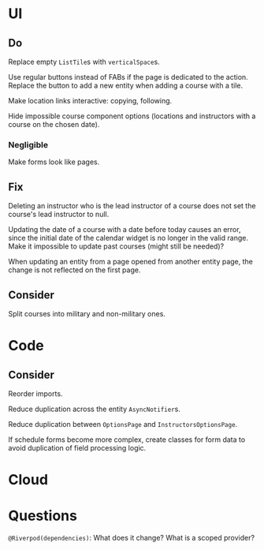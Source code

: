 # UI

## Do

Replace empty `ListTile`s with `verticalSpace`s.

Use regular buttons instead of FABs if the page is dedicated to the action.
Replace the button to add a new entity when adding a course with a tile.

Make location links interactive: copying, following.

Hide impossible course component options (locations and instructors with a 
course on the chosen date).

### Negligible

Make forms look like pages.

## Fix

Deleting an instructor who is the lead instructor of a course does not set the 
course's lead instructor to null.

Updating the date of a course with a date before today causes an error, since 
the initial date of the calendar widget is no longer in the valid range.
Make it impossible to update past courses (might still be needed)?

When updating an entity from a page opened from another entity page, the change 
is not reflected on the first page.

## Consider

Split courses into military and non-military ones.

# Code

## Consider

Reorder imports.

Reduce duplication across the entity `AsyncNotifier`s.

Reduce duplication between `OptionsPage` and `InstructorsOptionsPage`.

If schedule forms become more complex, create classes for form data to avoid 
duplication of field processing logic.

# Cloud

# Questions

`@Riverpod(dependencies)`: What does it change? What is a scoped provider?
